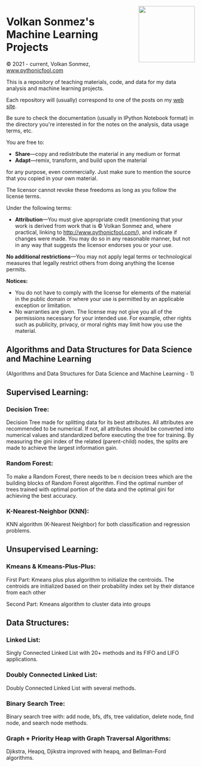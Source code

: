 <p>
  <a href="https://avatars.githubusercontent.com/u/30424551?v=4"><img width="150" align='right' src="https://avatars.githubusercontent.com/u/30424551?v=4"></a>
</p>



# Volkan Sonmez's Machine Learning Projects

© 2021 - current, Volkan Sonmez, www.pythonicfool.com

This is a repository of teaching materials, code, and data for my data analysis and machine learning projects.

Each repository will (usually) correspond to one of the posts on my [web site](http://www.pythonicfool.com/).

Be sure to check the documentation (usually in IPython Notebook format) in the directory you're interested in for the notes on the analysis, data usage terms, etc.

You are free to:

* **Share**—copy and redistribute the material in any medium or format
* **Adapt**—remix, transform, and build upon the material

for any purpose, even commercially. Just make sure to mention the source that you copied in your own material. 

The licensor cannot revoke these freedoms as long as you follow the license terms.

Under the following terms:

* **Attribution**—You must give appropriate credit (mentioning that your work is derived from work that is © Volkan Sonmez and, where practical, linking to http://www.pythonicfool.com/), and indicate if changes were made. You may do so in any reasonable manner, but not in any way that suggests the licensor endorses you or your use.

**No additional restrictions**—You may not apply legal terms or technological measures that legally restrict others from doing anything the license permits.

**Notices:**

* You do not have to comply with the license for elements of the material in the public domain or where your use is permitted by an applicable exception or limitation.
* No warranties are given. The license may not give you all of the permissions necessary for your intended use. For example, other rights such as publicity, privacy, or moral rights may limit how you use the material.

<p>



## Algorithms and Data Structures for Data Science and Machine Learning 
(Algorithms and Data Structures for Data Science and Machine Learning - 1)



## Supervised Learning:

### Decision Tree:
Decision Tree made for splitting data for its best attributes. All attributes are recommended to be numerical. If not, all
attributes should be converted into numerical values and standardized before executing the tree for training.
By measuring the gini index of the related (parent-child) nodes, the splits are made to achieve the largest information gain. 

### Random Forest:
To make a Random Forest, there needs to be n decision trees which are the building blocks of Random Forest algorithm. Find the optimal number of trees trained with optimal portion of the data and the optimal gini for achieving the best accuracy.

### K-Nearest-Neighbor (KNN):
KNN algorithm (K-Nearest Neighbor) for both classification and regression problems. 



## Unsupervised Learning:

### Kmeans & Kmeans-Plus-Plus:
First Part: Kmeans plus plus algorithm to initialize the centroids. The centroids are initialized based on their probability index set by their distance from each other

Second Part: Kmeans algorithm to cluster data into groups
 


## Data Structures:

### Linked List:
Singly Connected Linked List with 20+ methods and its FIFO and LIFO applications. 

### Doubly Connected Linked List:
Doubly Connected Linked List with several methods.

### Binary Search Tree:
Binary search tree with: add node, bfs, dfs, tree validation, delete node, find node, and search node methods.

### Graph + Priority Heap with Graph Traversal Algorithms:
Djikstra, Heapq, Djikstra improved with heapq, and Bellman-Ford algorithms.

